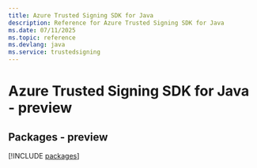 ```yaml
---
title: Azure Trusted Signing SDK for Java
description: Reference for Azure Trusted Signing SDK for Java
ms.date: 07/11/2025
ms.topic: reference
ms.devlang: java
ms.service: trustedsigning
---
```

# Azure Trusted Signing SDK for Java - preview
## Packages - preview
[!INCLUDE [packages](trusted-signing-index.md)]